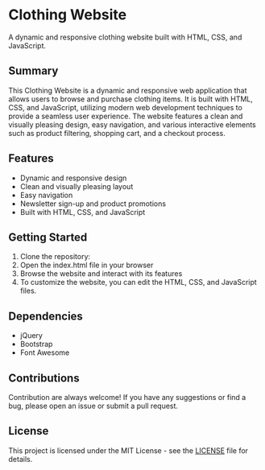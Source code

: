 # Clothing Website

A dynamic and responsive clothing website built with HTML, CSS, and JavaScript.

## Summary

This Clothing Website is a dynamic and responsive web application that allows users to browse and purchase clothing items. It is built with HTML, CSS, and JavaScript, utilizing modern web development techniques to provide a seamless user experience. The website features a clean and visually pleasing design, easy navigation, and various interactive elements such as product filtering, shopping cart, and a checkout process.

## Features

- Dynamic and responsive design
- Clean and visually pleasing layout
- Easy navigation
- Newsletter sign-up and product promotions
- Built with HTML, CSS, and JavaScript

## Getting Started

1. Clone the repository:
2. Open the index.html file in your browser
3. Browse the website and interact with its features
4. To customize the website, you can edit the HTML, CSS, and JavaScript files.

## Dependencies

- jQuery
- Bootstrap
- Font Awesome

## Contributions

Contribution are always welcome! If you have any suggestions or find a bug, please open an issue or submit a pull request.

## License

This project is licensed under the MIT License - see the [LICENSE](LICENSE) file for details.
